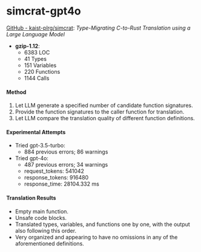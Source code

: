 # simcrat-gpt4o

[GitHub - kaist-plrg/simcrat](https://github.com/kaist-plrg/simcrat): *Type-Migrating C-to-Rust Translation using a Large Language Model*

- **gzip-1.12**: 
  - 6383 LOC
  - 41 Types
  - 151 Variables
  - 220 Functions
  - 1144 Calls

#### Method

1. Let LLM generate a specified number of candidate function signatures.
2. Provide the function signatures to the caller function for translation.
3. Let LLM compare the translation quality of different function definitions.

#### Experimental Attempts

- Tried gpt-3.5-turbo:
  - 884 previous errors; 86 warnings
- Tried gpt-4o:
  - 487 previous errors; 34 warnings
  - request_tokens: 541042
  - response_tokens: 916480
  - response_time: 28104.332 ms

#### Translation Results

- Empty main function.
- Unsafe code blocks.
- Translated types, variables, and functions one by one, with the output also following this order.
- Very organized and appearing to have no omissions in any of the aforementioned definitions.